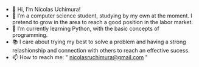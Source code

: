 - 👋 Hi, I’m Nicolas Uchimura!
- 👀 I’m a computer science student, studying by my own at the moment. I pretend to grow in the area to reach a good position in the labor market.
- 🌱 I’m currently learning Python, with the basic concepts of programming.
- 📚 I care about trying my best to solve a problem and having a strong relashionship and connection with others to reach an effective sucess.
- 📫 How to reach me: " nicolasruchimura@gmail.com "
